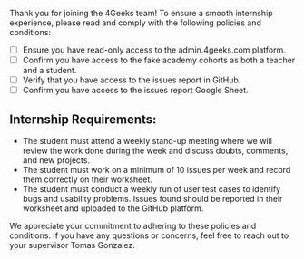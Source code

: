 Thank you for joining the 4Geeks team! To ensure a smooth internship experience, please read and comply with the following policies and conditions:

- [ ] Ensure you have read-only access to the admin.4geeks.com platform.
- [ ] Confirm you have access to the fake academy cohorts as both a teacher and a student.
- [ ] Verify that you have access to the issues report in GitHub.
- [ ] Confirm you have access to the issues report Google Sheet.

## Internship Requirements:

- The student must attend a weekly stand-up meeting where we will review the work done during the week and discuss doubts, comments, and new projects.
- The student must work on a minimum of 10 issues per week and record them correctly on their worksheet.
- The student must conduct a weekly run of user test cases to identify bugs and usability problems. Issues found should be reported in their worksheet and uploaded to the GitHub platform.

We appreciate your commitment to adhering to these policies and conditions. If you have any questions or concerns, feel free to reach out to your supervisor Tomas Gonzalez.
